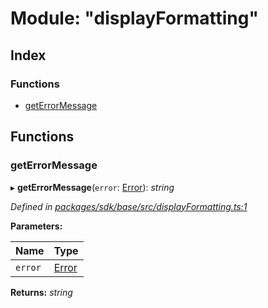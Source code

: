 # Module: "displayFormatting"

## Index

### Functions

* [getErrorMessage](_displayformatting_.md#geterrormessage)

## Functions

###  getErrorMessage

▸ **getErrorMessage**(`error`: [Error](../classes/_result_.rooterror.md#static-error)): *string*

*Defined in [packages/sdk/base/src/displayFormatting.ts:1](https://github.com/celo-org/celo-monorepo/blob/master/packages/sdk/base/src/displayFormatting.ts#L1)*

**Parameters:**

Name | Type |
------ | ------ |
`error` | [Error](../classes/_result_.rooterror.md#static-error) |

**Returns:** *string*
